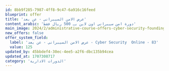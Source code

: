 ```yaml
---
id: 8bb9f285-7987-4ff8-9c47-6a916c16feed
blueprint: offer
title: 'عرض الامن السيبراني - عن بعد'
content_arabic: 'دورة امن سيبراني اون لاين بـ 500 ريال فقط'
main_image: 2024/2/administrative-course-offers-cyber-security-founding-day-feb-2024.jpg
new_offers: false
offer_system_field:
  label: 'عرض الامن السيبراني - عن بعد - Cyber Security  Online - 83'
  value: 125
updated_by: 45bbdef4-30ec-4ee5-a2f6-dbc135b94cea
updated_at: 1707308717
category: 'الدورات الادارية'
---
```

